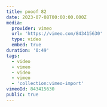```yaml
---
title: pooof 82
date: 2023-07-08T00:00:00.000Z
media:
  provider: vimeo
  url: 'https://vimeo.com/843415630'
  type: video
  embed: true
duration: '0:49'
tags:
  - video
  - vimeo
  - video
  - vimeo
  - 'collection:vimeo-import'
vimeoId: 843415630
public: true
---
```

<!-- Vimeo video: pooof 82 -->
<!-- Duration: 0:49 -->
<!-- Created: 2023-07-08 -->

<ClientOnly>
  <WorkbookViewer />
</ClientOnly>

<script setup>
import WorkbookViewer from "../../.vitepress/theme/components/workbook/WorkbookViewer.vue";
</script>
